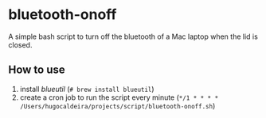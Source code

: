 # bluetooth-onoff
A simple bash script to turn off the bluetooth of a Mac laptop when the lid is closed.

## How to use
1. install _blueutil_ (`# brew install blueutil`)
2. create a cron job to run the script every minute (`*/1 * * * * /Users/hugocaldeira/projects/script/bluetooth-onoff.sh`)